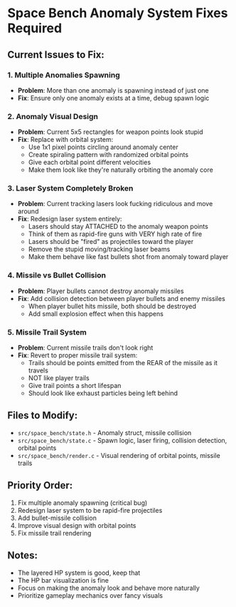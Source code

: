 # Space Bench Anomaly System Fixes Required

## Current Issues to Fix:

### 1. Multiple Anomalies Spawning
- **Problem**: More than one anomaly is spawning instead of just one
- **Fix**: Ensure only one anomaly exists at a time, debug spawn logic

### 2. Anomaly Visual Design
- **Problem**: Current 5x5 rectangles for weapon points look stupid
- **Fix**: Replace with orbital system:
  - Use 1x1 pixel points circling around anomaly center
  - Create spiraling pattern with randomized orbital points
  - Give each orbital point different velocities
  - Make them look like they're naturally orbiting the anomaly core

### 3. Laser System Completely Broken
- **Problem**: Current tracking lasers look fucking ridiculous and move around
- **Fix**: Redesign laser system entirely:
  - Lasers should stay ATTACHED to the anomaly weapon points
  - Think of them as rapid-fire guns with VERY high rate of fire
  - Lasers should be "fired" as projectiles toward the player
  - Remove the stupid moving/tracking laser beams
  - Make them behave like fast bullets shot from anomaly toward player

### 4. Missile vs Bullet Collision
- **Problem**: Player bullets cannot destroy anomaly missiles
- **Fix**: Add collision detection between player bullets and enemy missiles
  - When player bullet hits missile, both should be destroyed
  - Add small explosion effect when this happens

### 5. Missile Trail System
- **Problem**: Current missile trails don't look right
- **Fix**: Revert to proper missile trail system:
  - Trails should be points emitted from the REAR of the missile as it travels
  - NOT like player trails
  - Give trail points a short lifespan
  - Should look like exhaust particles being left behind

## Files to Modify:
- `src/space_bench/state.h` - Anomaly struct, missile collision
- `src/space_bench/state.c` - Spawn logic, laser firing, collision detection, orbital points
- `src/space_bench/render.c` - Visual rendering of orbital points, missile trails

## Priority Order:
1. Fix multiple anomaly spawning (critical bug)
2. Redesign laser system to be rapid-fire projectiles
3. Add bullet-missile collision
4. Improve visual design with orbital points
5. Fix missile trail rendering

## Notes:
- The layered HP system is good, keep that
- The HP bar visualization is fine
- Focus on making the anomaly look and behave more naturally
- Prioritize gameplay mechanics over fancy visuals